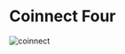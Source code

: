 # Coinnect Four

![coinnect](https://github.com/user-attachments/assets/a69f3bca-83bf-4db9-bc9c-adad2c2b0393)
